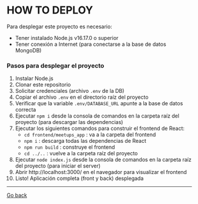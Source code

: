 # HOW TO DEPLOY


Para desplegar este proyecto es necesario:

* Tener instalado Node.js v16.17.0 o superior
* Tener conexión a Internet (para conectarse a la base de datos MongoDB)


### Pasos para desplegar el proyecto

1) Instalar Node.js
2) Clonar este repositorio
3) Solicitar credenciales (archivo `.env` de la DB)
4) Copiar el archivo `.env` en el directorio raíz del proyecto
5) Verificar que la variable `.env/DATABASE_URL` apunte a la base de datos correcta
6) Ejecutar `npm i` desde la consola de comandos en la carpeta raíz del proyecto (para descargar las dependencias)
7) Ejecutar los siguientes comandos para construir el frontend de React: 
    * `cd frontend/meetups_app` : va a la carpeta del frontend
    * `npm i` : descarga todas las dependencias de React
    * `npm run build` : construye el frontend
    * `cd ../..` : vuelve a la carpeta raíz del proyecto
8) Ejecutar `node index.js` desde la consola de comandos en la carpeta raíz del proyecto (para iniciar el server)
9) Abrir http://localhost:3000/ en el navegador para visualizar el frontend
10) Listo! Aplicación completa (front y back) desplegada

----

[Go back](../README.md)